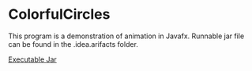 # ColorfulCircles
This program is a demonstration of animation in Javafx. Runnable jar file can be found in the .idea.arifacts folder.

[Executable Jar](https://github.com/rmmcguire7633/ColorfulCircles/tree/master/jar)

